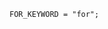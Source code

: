 <!-- This file is generated automatically by infrastructure scripts. Please don't edit by hand. -->

```{ .ebnf .slang-ebnf #FOR_KEYWORD }
FOR_KEYWORD = "for";
```
